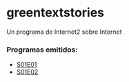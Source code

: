 # greentextstories

Un programa de Internet2 sobre Internet

### Programas emitidos:

- [S01E01](S01E01.md)
- [S01E02](S01E02.md)
